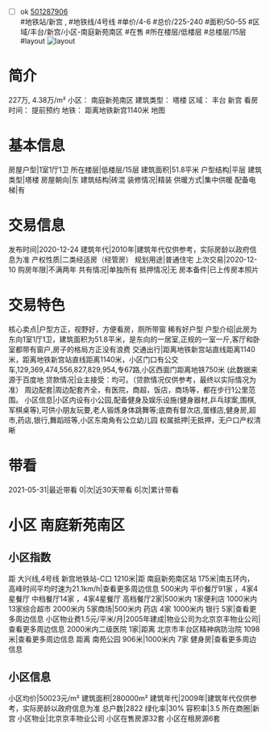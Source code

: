 - [ ] ok [501287906](https://bj.5i5j.com/ershoufang/501287906.html)  
 #地铁站/新宫 ,  #地铁线/4号线
#单价/4-6 #总价/225-240 #面积/50-55   #区域/丰台/新宫/小区-南庭新苑南区 #在售 #所在楼层/低楼层 #总楼层/15层 #layout 
![layout](http://image2a.5i5j.com/bdir/layout/ed44eedfb94e4c068f20ae706998bbeb.jpg_P5.jpg) 
# 简介 
 227万,  4.38万/m² 
小区： 南庭新苑南区
建筑类型： 塔楼
区域： 丰台 新宫
看房时间： 提前预约
地铁： 距离地铁新宫1140米 地图
# 基本信息 
 房屋户型|1室1厅1卫
所在楼层|低楼层/15层
建筑面积|51.8平米
户型结构|平层
建筑类型|塔楼
房屋朝向|东
建筑结构|砖混
装修情况|精装
供暖方式|集中供暖
配备电梯|有
# 交易信息 
 发布时间|2020-12-24
建筑年代|2010年|建筑年代仅供参考，实际房龄以政府信息为准
产权性质|二类经适房（经管房）
规划用途|普通住宅
上次交易|2020-12-10
购房年限|不满两年
共有情况|单独所有
抵押情况|无
房本备件|已上传房本照片
# 交易特色 
 核心卖点|户型方正，视野好，方便看房，厕所带窗 稀有好户型
户型介绍|此房为东向1室1厅1卫，建筑面积为51.8平米，是东向的一居室,正规的一室一斤,客厅和卧室都带有窗户,房子的格局方正没有浪费
交通出行|距离地铁新宫站直线距离1140米，距离地铁新宫站直线距离1140米，小区门口有公交 车,129,369,474,556,827,829,954,专67路,小区西面门距离地铁750米 (此数据来源于百度地
贷款情况|业主接受：均可。（贷款情况仅供参考，最终以实际情况为准）
周边配套|周边配套齐全，有医院，商超，饭店，商场等，都在步行1公里范围。
小区信息|小区内设有小公园,配备健身及娱乐设施(健身器材,乒乓球案,围棋,军棋桌等),可供小朋友玩要,老人锻炼身体跳舞等;底商有督次店,蛋様店,健身房,超市,药店,银行,舞蹈班等,小区东南角有公立幼儿园
权属抵押|无抵押，无户口产权清晰
# 带看 
 2021-05-31|最近带看	 0|次|近30天带看	 6|次|累计带看
# 小区 南庭新苑南区
## 小区指数 
 距 大兴线,4号线 新宫地铁站-C口 1210米|距 南庭新苑南区站 175米|南五环内， 高峰时间平均时速为21.1km/h|查看更多周边信息
500米内 平价餐厅91家 ，4家4星餐厅
中档餐厅14家 ，4家4星餐厅
高档餐厅2家|500米内 1家便利店
1000米内 13家综合超市
2000米内 5家商场|500米内 药店 4家
1000米内 银行 5家|查看更多周边信息
小区物业费1.5元/平米/月|2005年建成|物业公司为北京京丰物业公司|查看更多周边信息
2000米内二级医院 1家|距离 北京市丰台区精神病防治院  1098米|查看更多周边信息
距离 南苑公园 906米|1000米内 7家 健身房|查看更多周边信息
## 小区信息 
 小区均价|50023元/m²
建筑面积|280000m²
建筑年代|2009年|建筑年代仅供参考，实际房龄以政府信息为准
总户数|2822
绿化率|30%
容积率|3.5
所在商圈|新宫
小区物业|北京京丰物业公司
小区在售房源32套
小区在租房源6套
